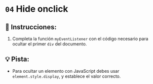 # `04` Hide onclick

## 📝 Instrucciones:

1. Completa la función `myEventListener` con el código necesario para ocultar el primer `div` del documento.


## 💡 Pista:

+ Para ocultar un elemento con JavaScript debes usar `element.style.display`, y establece el valor correcto.
